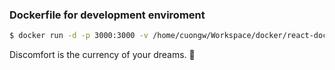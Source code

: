 ### Dockerfile for development enviroment

```sh
$ docker run -d -p 3000:3000 -v /home/cuongw/Workspace/docker/react-docker:/app 00d83d350c38
```

<!-- INSPIRATIONAL_QUOTE_START -->
Discomfort is the currency of your dreams.
🐯
<!-- INSPIRATIONAL_QUOTE_END -->
